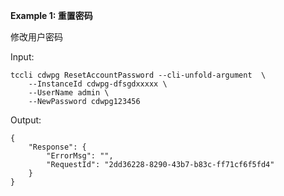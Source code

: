 **Example 1: 重置密码**

修改用户密码

Input: 

```
tccli cdwpg ResetAccountPassword --cli-unfold-argument  \
    --InstanceId cdwpg-dfsgdxxxxx \
    --UserName admin \
    --NewPassword cdwpg123456
```

Output: 
```
{
    "Response": {
        "ErrorMsg": "",
        "RequestId": "2dd36228-8290-43b7-b83c-ff71cf6f5fd4"
    }
}
```

